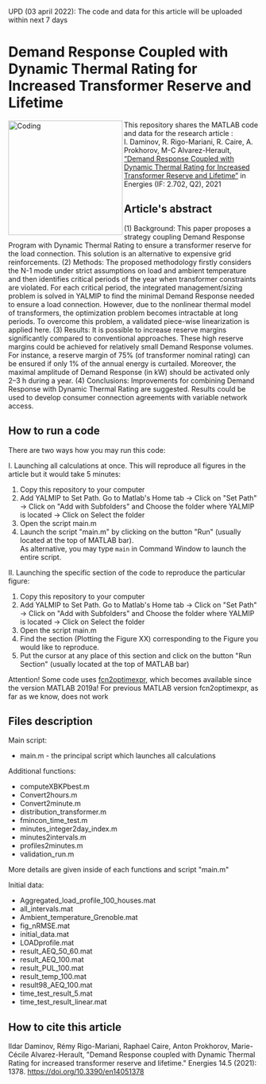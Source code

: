 UPD (03  april 2022): The code and data for this article will be uploaded within next 7 days

# Demand Response Coupled with Dynamic Thermal Rating for Increased Transformer Reserve and Lifetime
<img align="left" alt="Coding" width="230" src="https://www.i3upgrade.eu/files/2021/07/logo-journal-energies.png">

This repository shares the MATLAB code and data for the research article :\
I. Daminov, R. Rigo-Mariani, R. Caire, A. Prokhorov, M-C Alvarez-Herault, [“Demand Response Coupled with Dynamic Thermal Rating for Increased Transformer Reserve and Lifetime”](https://doi.org/10.3390/en14051378) in Energies (IF: 2.702, Q2), 2021

## Article's abstract
(1) Background: This paper proposes a strategy coupling Demand Response Program with Dynamic Thermal Rating to ensure a transformer reserve for the load connection. This solution is an alternative to expensive grid reinforcements. (2) Methods: The proposed methodology firstly considers the N-1 mode under strict assumptions on load and ambient temperature and then identifies critical periods of the year when transformer constraints are violated. For each critical period, the integrated management/sizing problem is solved in YALMIP to find the minimal Demand Response needed to ensure a load connection. However, due to the nonlinear thermal model of transformers, the optimization problem becomes intractable at long periods. To overcome this problem, a validated piece-wise linearization is applied here. (3) Results: It is possible to increase reserve margins significantly compared to conventional approaches. These high reserve margins could be achieved for relatively small Demand Response volumes. For instance, a reserve margin of 75% (of transformer nominal rating) can be ensured if only 1% of the annual energy is curtailed. Moreover, the maximal amplitude of Demand Response (in kW) should be activated only 2–3 h during a year. (4) Conclusions: Improvements for combining Demand Response with Dynamic Thermal Rating are suggested. Results could be used to develop consumer connection agreements with variable network access. 

## How to run a code 
There are two ways how you may run this code:
  
I. Launching all calculations at once. This will reproduce all figures in the article but it would take 5 minutes:
1. Copy this repository to your computer
2. Add YALMIP to Set Path. 
   Go to Matlab's Home tab -> Click on "Set Path" -> Click on "Add with Subfolders" and Choose the folder where YALMIP is located -> Click on Select the folder
3. Open the script main.m
4. Launch the script "main.m" by clicking on the button "Run" (usually located at the top of MATLAB bar).\
As alternative, you may type ```main``` 
in Command Window to launch the entire script. 


II. Launching the specific section of the code to reproduce the particular figure: 
1. Copy this repository to your computer 
2. Add YALMIP to Set Path. 
   Go to Matlab's Home tab -> Click on "Set Path" -> Click on "Add with Subfolders" and Choose the folder where YALMIP is located -> Click on Select the folder
3. Open the script main.m 
4. Find the section (Plotting the Figure XX) corresponding to the Figure you would like to reproduce. 
5. Put the cursor at any place of this section and click on the button "Run Section" (usually located at the top of MATLAB bar)

Attention! Some code uses [fcn2optimexpr](https://fr.mathworks.com/help/optim/ug/fcn2optimexpr.html), which becomes available since the version MATLAB 2019a! For previous MATLAB version fcn2optimexpr, as far as we know, does not work


## Files description
Main script:
* main.m - the principal script which launches all calculations
  
Additional functions: 
* computeXBKPbest.m
* Convert2hours.m
* Convert2minute.m
* distribution_transformer.m
* fmincon_time_test.m
* minutes_integer2day_index.m
* minutes2intervals.m
* profiles2minutes.m
* validation_run.m

More details are given inside of each functions and script "main.m"

Initial data:
* Aggregated_load_profile_100_houses.mat
* all_intervals.mat
* Ambient_temperature_Grenoble.mat
* fig_nRMSE.mat
* initial_data.mat
* LOADprofile.mat
* result_AEQ_50_60.mat
* result_AEQ_100.mat
* result_PUL_100.mat
* result_temp_100.mat
* result98_AEQ_100.mat
* time_test_result_5.mat
* time_test_result_linear.mat

## How to cite this article 
Ildar Daminov, Rémy Rigo-Mariani, Raphael Caire, Anton Prokhorov, Marie-Cécile Alvarez-Herault, "Demand Response coupled with Dynamic Thermal Rating for increased transformer reserve and lifetime." Energies 14.5 (2021): 1378. https://doi.org/10.3390/en14051378
